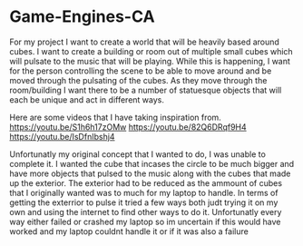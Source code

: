 # Game-Engines-CA
For my project I want to create a world that will be heavily based around cubes. I want to create a building or room out of multiple small cubes which will pulsate to the music that will be playing. While this is happening, I want for the person controlling the scene  to be able to move around and be moved through the pulsating of the cubes. As they move through the room/building I want there to be a number of statuesque objects that will each be unique and act in different ways.

Here are some videos that I have taking inspiration from.
https://youtu.be/S1h6h17zOMw
https://youtu.be/82Q6DRqf9H4
https://youtu.be/IsDfnIbshj4

Unfortunatly my original concept that I wanted to do, I was unable to complete it. I wanted the cube that incases the circle to be much bigger and have more objects that pulsed to the music along with the cubes that made up the exterior. The exterior had to be reduced as the ammount of cubes that I originally wanted was to much for my laptop to handle. In terms of getting the exterrior to pulse it tried a few ways both judt trying it on my own and using the internet to find other ways to do it. Unfortunatly every way either failed or crashed my laptop so im uncertain if this would have worked and my laptop couldnt handle it or if it was also a failure 
